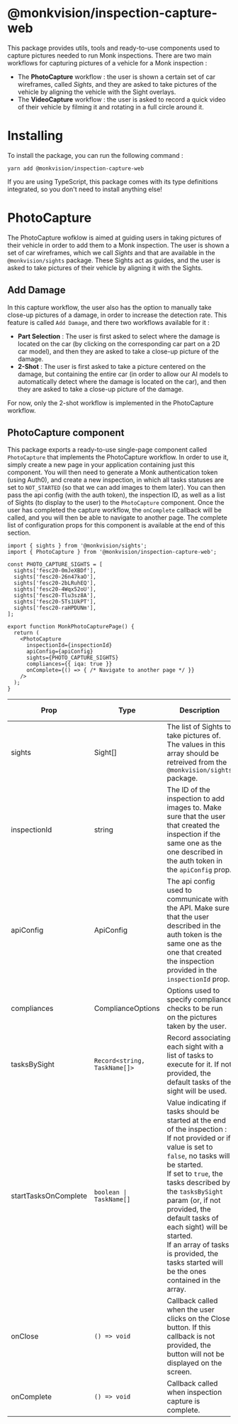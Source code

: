 # @monkvision/inspection-capture-web
This package provides utils, tools and ready-to-use components used to capture pictures needed to run Monk inspections.
There are two main workflows for capturing pictures of a vehicle for a Monk inspection :
- The **PhotoCapture** workflow : the user is shown a certain set of car wireframes, called *Sights*, and they are asked
  to take pictures of the vehicle by aligning the vehicle with the Sight overlays.
- The **VideoCapture** workflow : the user is asked to record a quick video of their vehicle by filming it and rotating
  in a full circle around it.

# Installing
To install the package, you can run the following command :

```shell
yarn add @monkvision/inspection-capture-web
```

If you are using TypeScript, this package comes with its type definitions integrated, so you don't need to install
anything else!

# PhotoCapture
The PhotoCapture wofklow is aimed at guiding users in taking pictures of their vehicle in order to add them to a Monk
inspection. The user is shown a set of car wireframes, which we call *Sights* and that are available in the
`@monkvision/sights` package. These Sights act as guides, and the user is asked to take pictures of their vehicle by
aligning it with the Sights.

## Add Damage
In this capture workflow, the user also has the option to manually take close-up pictures
of a damage, in order to increase the detection rate. This feature is called `Add Damage`, and there two workflows
available for it :
- **Part Selection** : The user is first asked to select where the damage is located on the car (by clicking on the
  corresponding car part on a 2D car model), and then they are asked to take a close-up picture of the damage.
- **2-Shot** : The user is first asked to take a picture centered on the damage, but containing the entire car (in order
  to allow our AI models to automatically detect where the damage is located on the car),  and then they are asked to
  take a close-up picture of the damage.

For now, only the 2-shot workflow is implemented in the PhotoCapture workflow.

## PhotoCapture component
This package exports a ready-to-use single-page component called `PhotoCapture` that implements the PhotoCapture
workflow. In order to use it, simply create a new page in your application containing just this component. You will then
need to generate a Monk authentication token (using Auth0), and create a new inspection, in which all tasks statuses are
set to `NOT_STARTED` (so that we can add images to them later). You can then pass the api config (with the auth token),
the inspection ID, as well as a list of Sights (to display to the user) to the `PhotoCapture` component. Once the user
has completed the capture workflow, the `onComplete` callback will be called, and you will then be able to navigate to
another page. The complete list of configuration props for this component is available at the end of this section.

```tsx
import { sights } from '@monkvision/sights';
import { PhotoCapture } from '@monkvision/inspection-capture-web';

const PHOTO_CAPTURE_SIGHTS = [
  sights['fesc20-0mJeXBDf'],
  sights['fesc20-26n47kaO'],
  sights['fesc20-2bLRuhEQ'],
  sights['fesc20-4Wqx52oU'],
  sights['fesc20-Tlu3sz8A'],
  sights['fesc20-5Ts1UkPT'],
  sights['fesc20-raHPDUNm'],
];

export function MonkPhotoCapturePage() {
  return (
    <PhotoCapture
      inspectionId={inspectionId}
      apiConfig={apiConfig}
      sights={PHOTO_CAPTURE_SIGHTS}
      compliances={{ iqa: true }}
      onComplete={() => { /* Navigate to another page */ }}
    />
  );
}
```

| Prop                 | Type                                   | Description                                                                                                                                                                                                                                                                                                                                                                                               | Required | Default Value |
|----------------------|----------------------------------------|-----------------------------------------------------------------------------------------------------------------------------------------------------------------------------------------------------------------------------------------------------------------------------------------------------------------------------------------------------------------------------------------------------------|----------|---------------|
| sights               | Sight[]                                | The list of Sights to take pictures of. The values in this array should be retreived from the `@monkvision/sights` package.                                                                                                                                                                                                                                                                               | ✔️       |               |
| inspectionId         | string                                 | The ID of the inspection to add images to. Make sure that the user that created the inspection if the same one as the one described in the auth token in the `apiConfig` prop.                                                                                                                                                                                                                            | ✔️       |               |
| apiConfig            | ApiConfig                              | The api config used to communicate with the API. Make sure that the user described in the auth token is the same one as the one that created the inspection provided in the `inspectionId` prop.                                                                                                                                                                                                          | ✔️       |               |
| compliances          | ComplianceOptions                      | Options used to specify compliance checks to be run on the pictures taken by the user.                                                                                                                                                                                                                                                                                                                    |          |               |
| tasksBySight         | `Record<string, TaskName[]>`           | Record associating each sight with a list of tasks to execute for it. If not provided, the default tasks of the sight will be used.                                                                                                                                                                                                                                                                       |          |               |
| startTasksOnComplete | <code>boolean &#124; TaskName[]</code> | Value indicating if tasks should be started at the end of the inspection :<br />If not provided or if value is set to `false`, no tasks will be started.<br />If set to `true`, the tasks described by the `tasksBySight` param (or, if not provided, the default tasks of each sight) will be started.<br />If an array of tasks is provided, the tasks started will be the ones contained in the array. |          |               |
| onClose              | `() => void`                           | Callback called when the user clicks on the Close button. If this callback is not provided, the button will not be displayed on the screen.                                                                                                                                                                                                                                                               |          |               |
| onComplete           | `() => void`                           | Callback called when inspection capture is complete.                                                                                                                                                                                                                                                                                                                                                      |          |               |

